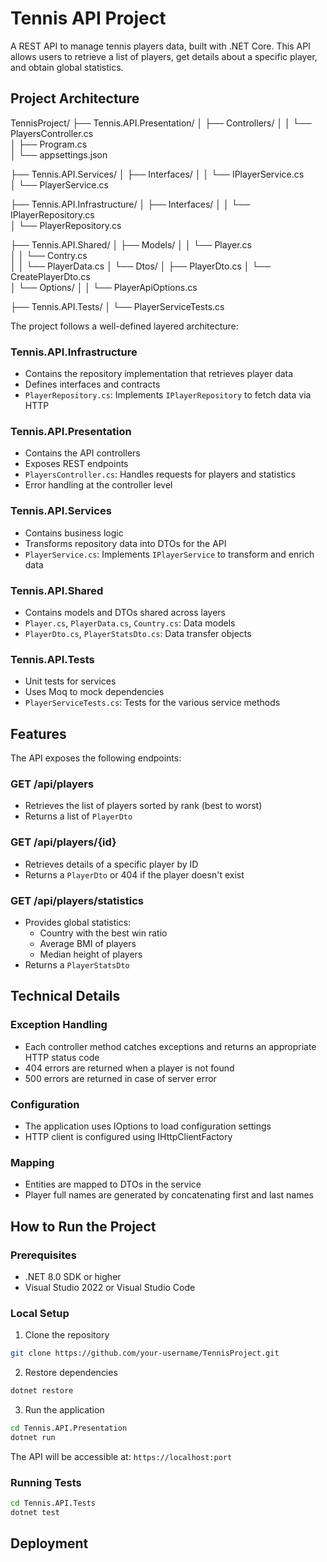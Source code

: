 # Tennis API Project

A REST API to manage tennis players data, built with .NET Core. This API allows users to retrieve a list of players, get details about a specific player, and obtain global statistics.

## Project Architecture
TennisProject/
├── Tennis.API.Presentation/
│   ├── Controllers/
│   │   └── PlayersController.cs    
│   ├── Program.cs                  
│   └── appsettings.json           

├── Tennis.API.Services/
│   ├── Interfaces/
│   │   └── IPlayerService.cs     
│   └── PlayerService.cs            

├── Tennis.API.Infrastructure/
│   ├── Interfaces/
│   │   └── IPlayerRepository.cs   
│   └── PlayerRepository.cs

├── Tennis.API.Shared/
│   ├── Models/
│   │   └── Player.cs               
│   │   └── Contry.cs  
│   │   └── PlayerData.cs 
│   └── Dtos/
│       ├── PlayerDto.cs
│       └── CreatePlayerDto.cs    
│   └── Options/
│   │   └── PlayerApiOptions.cs 

├── Tennis.API.Tests/
│   └── PlayerServiceTests.cs     



The project follows a well-defined layered architecture:

### Tennis.API.Infrastructure
- Contains the repository implementation that retrieves player data
- Defines interfaces and contracts
- `PlayerRepository.cs`: Implements `IPlayerRepository` to fetch data via HTTP

### Tennis.API.Presentation
- Contains the API controllers
- Exposes REST endpoints
- `PlayersController.cs`: Handles requests for players and statistics
- Error handling at the controller level

### Tennis.API.Services
- Contains business logic
- Transforms repository data into DTOs for the API
- `PlayerService.cs`: Implements `IPlayerService` to transform and enrich data

### Tennis.API.Shared
- Contains models and DTOs shared across layers
- `Player.cs`, `PlayerData.cs`, `Country.cs`: Data models
- `PlayerDto.cs`, `PlayerStatsDto.cs`: Data transfer objects

### Tennis.API.Tests
- Unit tests for services
- Uses Moq to mock dependencies
- `PlayerServiceTests.cs`: Tests for the various service methods

## Features

The API exposes the following endpoints:

### GET /api/players
- Retrieves the list of players sorted by rank (best to worst)
- Returns a list of `PlayerDto`

### GET /api/players/{id}
- Retrieves details of a specific player by ID
- Returns a `PlayerDto` or 404 if the player doesn't exist

### GET /api/players/statistics
- Provides global statistics:
  - Country with the best win ratio
  - Average BMI of players
  - Median height of players
- Returns a `PlayerStatsDto`

## Technical Details

### Exception Handling
- Each controller method catches exceptions and returns an appropriate HTTP status code
- 404 errors are returned when a player is not found
- 500 errors are returned in case of server error

### Configuration
- The application uses IOptions to load configuration settings
- HTTP client is configured using IHttpClientFactory

### Mapping
- Entities are mapped to DTOs in the service
- Player full names are generated by concatenating first and last names

## How to Run the Project

### Prerequisites
- .NET 8.0 SDK or higher
- Visual Studio 2022 or Visual Studio Code

### Local Setup
1. Clone the repository
```bash
git clone https://github.com/your-username/TennisProject.git
```

2. Restore dependencies
```bash
dotnet restore
```

3. Run the application
```bash
cd Tennis.API.Presentation
dotnet run
```

The API will be accessible at: `https://localhost:port`

### Running Tests
```bash
cd Tennis.API.Tests
dotnet test
```

## Deployment
